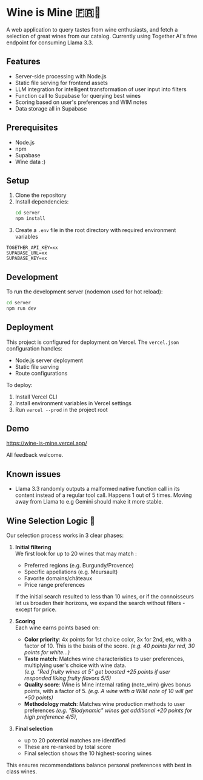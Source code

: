 # Wine is Mine 🇫🇷🍷

A web application to query tastes from wine enthusiasts, and fetch a selection of great wines from our catalog.
Currently using Together AI's free endpoint for consuming Llama 3.3.

## Features

- Server-side processing with Node.js
- Static file serving for frontend assets
- LLM integration for intelligent transformation of user input into filters
- Function call to Supabase for querying best wines
- Scoring based on user's preferences and WIM notes
- Data storage all in Supabase

## Prerequisites

- Node.js
- npm
- Supabase
- Wine data :) 

## Setup

1. Clone the repository
2. Install dependencies:
   ```bash
   cd server
   npm install
   ```
3. Create a `.env` file in the root directory with required environment variables

```
TOGETHER_API_KEY=xx
SUPABASE_URL=xx
SUPABASE_KEY=xx
```

## Development

To run the development server (nodemon used for hot reload):

```bash
cd server
npm run dev
```

## Deployment

This project is configured for deployment on Vercel. The `vercel.json` configuration handles:
- Node.js server deployment
- Static file serving
- Route configurations

To deploy:
1. Install Vercel CLI
2. Install environment variables in Vercel settings
3. Run `vercel --prod` in the project root

## Demo

https://wine-is-mine.vercel.app/

All feedback welcome.

## Known issues

- Llama 3.3 randomly outputs a malformed native function call in its content instead of a regular tool call. Happens 1 out of 5 times. Moving away from Llama to e.g Gemini should make it more stable.

## Wine Selection Logic 🍇

Our selection process works in 3 clear phases:

1. **Initial filtering**  
   We first look for up to 20 wines that may match :
   - Preferred regions (e.g. Burgundy/Provence)
   - Specific appellations (e.g. Meursault)
   - Favorite domains/châteaux
   - Price range preferences

   If the initial search resulted to less than 10 wines, or if the connoisseurs let us broaden their horizons, we expand the search without filters - except for price.

2. **Scoring**  
   Each wine earns points based on:
   - **Color priority**: 4x points for 1st choice color, 3x for 2nd, etc, with a factor of 10. This is the basis of the score.
      *(e.g. 40 points for red, 30 points for white...)*
   - **Taste match**: Matches wine characteristics to user preferences, multiplying user's choice with wine data.  
     *(e.g. "Red fruity wines at 5" get boosted +25 points if user responded liking fruity flavors 5/5)*
   - **Quality score**: Wine is Mine internal rating (note_wim) gives bonus points, with a factor of 5.
      *(e.g. A wine with a WIM note of 10 will get +50 points)*
   - **Methodology match**: Matches wine production methods to user preferences
     *(e.g. "Biodynamic" wines get additional +20 points for high preference 4/5)*,

3. **Final selection**  
   - up to 20 potential matches are identified
   - These are re-ranked by total score
   - Final selection shows the 10 highest-scoring wines

This ensures recommendations balance personal preferences with best in class wines.
